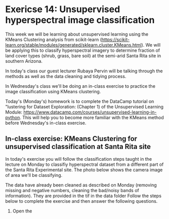 # Exericse 14: Unsupervised hyperspectral image classification

This week we will be learning about unsupervised learning using the KMeans Clustering analysis from scikit-learn (https://scikit-learn.org/stable/modules/generated/sklearn.cluster.KMeans.html). We will be applying this to classify hyperspectral imagery to determine fraction of land cover types (shrub, grass, bare soil) at the semi-arid Santa Rita site in southern Arizona.

In today's class our guest lecturer Rubaya Pervin will be talking through the methods as well as the data cleaning and tidying process.

In Wednesday's class we'll be doing an in-class exercise to practice the image classification using KMeans clustering.

Today's (Monday's) homework is to complete the DataCamp tutorial on "lustering for Dataset Exploration: (Chapter 1) of the Unsupervised Learning Module: https://www.datacamp.com/courses/unsupervised-learning-in-python. This will help you to become more familiar with the KMeans method before Wednesday's in-class exercise.

## In-class exercise: KMeans Clustering for unsupervised classification at Santa Rita site

In today's exercise you will follow the classification steps taught in the lecture on Monday to classifiy hyperspectral dataset from a different part of the Santa Rita Experimental site. The photo below shows the camera image of area we'll be classifying.


The data have already been cleaned as described on Monday (removing missing and negative numbers, cleaning the bad/noisy bands of information). They are provided in the tif in the data folder Follow the steps below to complete the exercise and then answer the following questions.

1. Open the 
